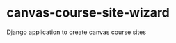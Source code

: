 canvas-course-site-wizard
=========================

Django application to create canvas course sites
